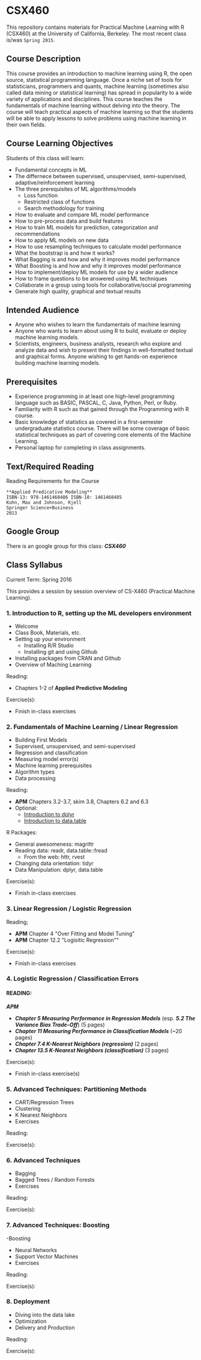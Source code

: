 # CSX460 

This repository contains materials for Practical Machine Learning with R (CSX460) at the University of California, Berkeley. The most recent class is/was `Spring 2015`. 

## Course Description

This course provides an introduction to machine learning using R, the open source, statistical programming language. Once a niche set of tools for statisticians, programmers and quants, machine learning (sometimes also called data mining or statistical learning) has spread in popularity to a wide variety of applications and disciplines. This course teaches the fundamentals of machine learning without delving into the theory.  The course will teach practical aspects of machine learning so that the students will be able to apply lessons to solve problems using machine learning in their own fields.
 

## Course Learning Objectives

Students of this class will learn:

- Fundamental concepts in ML
- The differnece between supervised, unsupervised, semi-supervised, adaptive/reinforcement learning
- The three prerequisites of ML algorithms/models
  - Loss function
  - Restricted class of functions
  - Search methodology for training
- How to evaluate and compare ML model performance
- How to pre-process data and build features
- How to train ML models for prediction, categorization and recommendations
- How to apply ML models on new data
- How to use resampling techniques to calculate model performance
- What the bootstrap is and how it works?
- What Bagging is and how and why it improves model performance
- What Boosting is and how and why it improves model performance 
- How to implement/deploy ML models for use by a wider audience
- How to frame questions to be answered using ML techniques
- Collaborate in a group using tools for collaborative/social programming
- Generate high quality, graphical and textual results 



## Intended Audience

- Anyone who wishes to learn the fundamentals of machine learning 
- Anyone who wants to learn about using R to build, evaluate or deploy machine learning models.
- Scientists, engineers, business analysts, research who explore and analyze data and wish to present their findings in well-formatted textual and graphical forms.
Anyone wishing to get hands-on experience building machine learning models.


## Prerequisites

- Experience programming in at least one high-level programming language such as BASIC, PASCAL, C, Java, Python, Perl, or Ruby. 
- Familiarity with R such as that gained through the Programming with R course.
- Basic knowledge of statistics as covered in a first-semester undergraduate statistics course. There will be some coverage of basic statistical techniques as part of covering core elements of the Machine Learning.
- Personal laptop for completing in class assignments.


## Text/Required Reading

Reading Requirements for the Course

    **Applied Predicative Modeling**  
    ISBN-13: 978-1461468486 ISBN-10: 1461468485 
    Kuhn, Max and Johnson, Kjell
    Springer Science+Business
    2013 


## Google Group

There is an google group for this class: ***CSX460***


## Class Syllabus 

Current Term: Spring 2016

This provides a session by session overview of CS-X460 (Practical Machine Learning).  

### 1. Introduction to R, setting up the ML developers environment

- Welcome 
- Class Book, Materials, etc.
- Setting up your environment
  - Installing R/R Studio
  - Installing git and using Github
- Installing packages from CRAN and Github  
- Overview of Maching Learning 


Reading:
- Chapters 1-2 of **Applied Predictive Modeling**
  
Exercise(s): 
- Finish in-class exercises


### 2. Fundamentals of Machine Learning / Linear Regression

- Building First Models
- Supervised, unsupervised, and semi-supervised 
- Regression and classification
- Measuring model error(s)
- Machine learning prerequisites
- Algorithm types 
- Data processing 

Reading:
- **APM** Chapters 3.2-3.7, skim 3.8, Chapters 6.2 and 6.3   
- Optional:
  - [Introduction to dplyr](https://cran.r-project.org/web/packages/dplyr/vignettes/introduction.html)
  - [Introduction to data.table](https://cran.r-project.org/web/packages/data.table/vignettes/datatable-intro.pdf)

R Packages:
- General awesomeness: magrittr
- Reading data: readr, data.table::fread
  - From the web: httr, rvest
- Changing data orientation: tidyr
- Data Manipulation: dplyr, data.table


Exercise(s):
- Finish in-class exercises


### 3. Linear Regression / Logistic Regression

Reading;
- **APM** Chapter 4 "Over Fitting and Model Tuning"
- **APM** Chapter 12.2 "Logisitic Regression""

Exercise(s):
- Finish in-class exercises


### 4. Logistic Regression / Classification Errors

#### READING: 

***APM***

- ***Chapter 5 Measuring Performance in Regression Models*** (esp. ***5.2 The Variance Bias Trade-Off***)  (5 pages)
- ***Chapter 11 Measuring Performance in Classification Models*** (~20 pages)
- ***Chapter 7.4 K-Nearest Neighbors (regression)*** (2 pages)
- ***Chapter 13.5 K-Nearest Neighbors (classification)*** (3 pages)

Exercise(s):

- Finish in-class exercise(s)


### 5.	Advanced Techniques: Partitioning Methods

- CART/Regression Trees
- Clustering
- K Nearest Neighbors
- Exercises

Reading:

Exercise(s):


### 6.	Advanced Techniques
- Bagging
- Bagged Trees / Random Forests 
- Exercises

Reading:

Exercise(s):


### 7.	Advanced Techniques: Boosting

-Boosting
- Neural Networks  
- Support Vector Machines
- Exercises

Reading:

Exercise(s):


### 8.	Deployment 

- Diving into the data lake
- Optimization 
- Delivery and Production

Reading:

Exercise(s):
